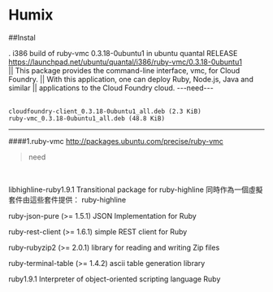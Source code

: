 # Humix
##Instal

. i386 build of ruby-vmc 0.3.18-0ubuntu1 in ubuntu quantal RELEASE </br>
https://launchpad.net/ubuntu/quantal/i386/ruby-vmc/0.3.18-0ubuntu1  </br>
|| This package provides the command-line interface, vmc, for Cloud Foundry.
|| With this application, one can deploy Ruby, Node.js, Java and similar
|| applications to the Cloud Foundry cloud.
---need---  </br>
 </br>

    cloudfoundry-client_0.3.18-0ubuntu1_all.deb (2.3 KiB)
    ruby-vmc_0.3.18-0ubuntu1_all.deb (48.8 KiB)

---
####1.ruby-vmc
http://packages.ubuntu.com/precise/ruby-vmc 
>need 

</br>

 libhighline-ruby1.9.1
    Transitional package for ruby-highline
    同時作為一個虛擬套件由這些套件提供： ruby-highline 

ruby-json-pure (>= 1.5.1)
    JSON Implementation for Ruby 

ruby-rest-client (>= 1.6.1)
    simple REST client for Ruby 

ruby-rubyzip2 (>= 2.0.1)
    library for reading and writing Zip files 

ruby-terminal-table (>= 1.4.2)
    ascii table generation library 

ruby1.9.1
    Interpreter of object-oriented scripting language Ruby 




